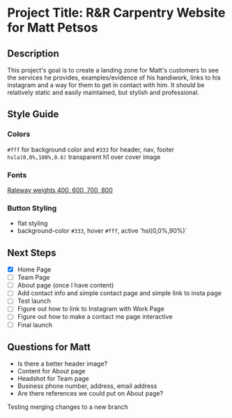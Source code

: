 # Project Title: R&R Carpentry Website for Matt Petsos

## Description
This project's goal is to create a landing zone for Matt's customers to see the services he provides, examples/evidence of his handiwork, links to his instagram and a way for them to get in contact with him. It should be relatively static and easily maintained, but stylish and professional.

## Style Guide

### Colors
`#fff` for background color and `#333` for header, nav, footer
`hsla(0,0%,100%,0.6)` transparent h1 over cover image

### Fonts
[Raleway weights 400, 600, 700, 800](https://fonts.google.com/specimen/Raleway?query=RALEWAY)

### Button Styling
* flat styling
* background-color `#333`, hover `#fff`, active 'hsl(0,0%,90%)`

## Next Steps
- [x] Home Page
- [ ] Team Page
- [ ] About page (once I have content)
- [ ] Add contact info and simple contact page and simple link to insta page
- [ ] Test launch
- [ ] Figure out how to link to Instagram with Work Page
- [ ] Figure out how to make a contact me page interactive
- [ ] Final launch

## Questions for Matt
- Is there a better header image?
- Content for About page
- Headshot for Team page
- Business phone number, address, email address
- Are there references we could put on About page?

Testing merging changes to a new branch